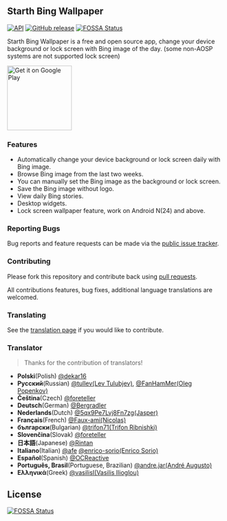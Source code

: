 ## Starth Bing Wallpaper

[![API](https://img.shields.io/badge/API-24%2B-brightgreen.svg?style=flat)](https://android-arsenal.com/api?level=21) [![GitHub release](https://img.shields.io/github/release/liaoheng/BingWallpaper.svg)](https://github.com/liaoheng/BingWallpaper/releases/latest)
[![FOSSA Status](https://app.fossa.com/api/projects/git%2Bgithub.com%2Fliaoheng%2FBingWallpaper.svg?type=shield)](https://app.fossa.com/projects/git%2Bgithub.com%2Fliaoheng%2FBingWallpaper?ref=badge_shield)

Starth Bing Wallpaper is a free and open source app, change your device background or lock screen with Bing image of the day. (some non-AOSP systems are not supported lock screen)

<a href='https://play.google.com/store/apps/details?id=me.liaoheng.wallpaper'><img alt='Get it on Google Play' src='https://play.google.com/intl/en_us/badges/images/generic/en_badge_web_generic.png' width='150'/></a>

### Features

- Automatically change your device background or lock screen daily with Bing image.
- Browse Bing image from the last two weeks.
- You can manually set the Bing image as the background or lock screen.
- Save the Bing image without logo.
- View daily Bing stories.
- Desktop widgets.
- Lock screen wallpaper feature, work on Android N(24) and above.

### Reporting Bugs
Bug reports and feature requests can be made via the [public issue tracker](https://github.com/liaoheng/BingWallpaper/issues).

### Contributing
Please fork this repository and contribute back using [pull requests](https://github.com/liaoheng/BingWallpaper/pulls).

All contributions features, bug fixes, additional language translations are welcomed.

### Translating
See the [translation page](https://crowdin.com/project/starth-bing-wallpaper) if you would like to contribute.

### Translator

> Thanks for the contribution of translators!

- **Polski**(Polish)
[@dekar16](https://crowdin.com/profile/dekar16)
-  **Русский**(Russian)
[@tullev(Lev Tulubjev)](https://crowdin.com/profile/tullev), [@FanHamMer(Oleg Popenkov)](https://crowdin.com/profile/FanHamMer)
- **Čeština**(Czech)
[@foreteller](https://crowdin.com/profile/foreteller)
- **Deutsch**(German)
[@Bergradler](https://crowdin.com/profile/Bergradler)
- **Nederlands**(Dutch)
[@5qx9Pe7Lvj8Fn7zg(Jasper)](https://crowdin.com/profile/5qx9Pe7Lvj8Fn7zg)
- **Français**(French)
[@Faux-ami(Nicolas)](https://crowdin.com/profile/Faux-ami)
- **български**(Bulgarian)
[@trifon71(Trifon Ribnishki)](https://crowdin.com/profile/trifon71)
- **Slovenčina**(Slovak)
[@foreteller](https://crowdin.com/profile/foreteller)
- **日本語**(Japanese)
[@Rintan](https://crowdin.com/profile/rintan)
- **Italiano**(Italian)
[@afe](https://crowdin.com/profile/afe)
[@enrico-sorio(Enrico Sorio)](https://crowdin.com/profile/enrico-sorio)
- **Español**(Spanish)
[@OCReactive](https://crowdin.com/profile/ocreactive)
- **Português, Brasil**(Portuguese, Brazilian)
[@andre.jar(André Augusto)](https://crowdin.com/profile/andre.jar)
- **Ελληνικά**(Greek)
[@vasilisI(Vasilis Ilioglou)](https://crowdin.com/profile/vasilisi)

## License
[![FOSSA Status](https://app.fossa.com/api/projects/git%2Bgithub.com%2Fliaoheng%2FBingWallpaper.svg?type=large)](https://app.fossa.com/projects/git%2Bgithub.com%2Fliaoheng%2FBingWallpaper?ref=badge_large)
